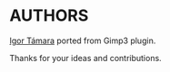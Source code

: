 # AUTHORS

[Igor Támara](https://github.com/ikks) ported from Gimp3 plugin.

Thanks for your ideas and contributions.

